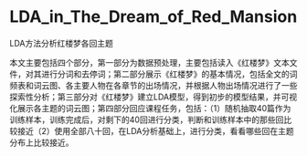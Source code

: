 # LDA_in_The_Dream_of_Red_Mansion
LDA方法分析红楼梦各回主题

本文主要包括四个部分，第一部分为数据预处理，主要包括读入《红楼梦》文本文件，对其进行分词和去停词；第二部分展示《红楼梦》的基本情况，包括全文的词频表和词云图、各主要人物在各章节的出场情况，并根据人物出场情况进行了一些探索性分析；第三部分对《红楼梦》建立LDA模型，得到初步的模型结果，并可视化展示各主题的词云图；第四部分回应课程任务，包括：（1）随机抽取40篇作为训练样本，训练完成后，对剩下的40回进行分类，判断和训练样本中的那些回比较接近（2）使用全部八十回，在LDA分析基础上，进行分类，看看哪些回在主题分布上比较接近。
